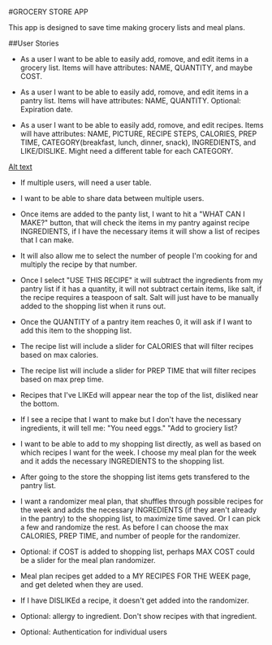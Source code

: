 #GROCERY STORE APP

This app is designed to save time making grocery lists and meal plans.


##User Stories

- As a user I want to be able to easily add, romove, and edit items in a grocery list.  Items will have attributes: NAME, QUANTITY, and maybe COST.

- As a user I want to be able to easily add, romove, and edit items in a pantry list. Items will have attributes: NAME, QUANTITY. Optional: Expiration date.

- As a user I want to be able to easily add, romove, and edit recipes. Items will have attributes: NAME, PICTURE, RECIPE STEPS, CALORIES, PREP TIME, CATEGORY(breakfast, lunch, dinner, snack), INGREDIENTS, and LIKE/DISLIKE. Might need a different table for each CATEGORY.

[Alt text]("https://drive.google.com/thumbnail?id=0B6z5p82sidMKcHBRN3V5cEFYN0k&authuser=0&v=1437599143460&sz=w1256-h582")

- If multiple users, will need a user table.

- I want to be able to share data between multiple users.

- Once items are added to the panty list, I want to hit a "WHAT CAN I MAKE?" button, that will check the items in my pantry against recipe INGREDIENTS, if I have the necessary items it will show a list of recipes that I can make.

- It will also allow me to select the number of people I'm cooking for and multiply the recipe by that number.

- Once I select "USE THIS RECIPE" it will subtract the ingredients from my pantry list if it has a quantity, it will not subtract certain items, like salt, if the recipe requires a teaspoon of salt.  Salt will just have to be manually added to the shopping list when it runs out.

- Once the QUANTITY of a pantry item reaches 0, it will ask if I want to add this item to the shopping list.

- The recipe list will include a slider for CALORIES that will filter recipes based on max calories.

- The recipe list will include a slider for PREP TIME that will filter recipes based on max prep time.

- Recipes that I've LIKEd will appear near the top of the list, disliked near the bottom.

- If I see a recipe that I want to make but I don't have the necessary ingredients, it will tell me: "You need eggs." "Add to grociery list?

- I want to be able to add to my shopping list directly, as well as based on which recipes I want for the week.  I choose my meal plan for the week and it adds the necessary INGREDIENTS to the shopping list.

- After going to the store the shopping list items gets transfered to the pantry list.

- I want a randomizer meal plan, that shuffles through possible recipes for the week and adds the necessary INGREDIENTS (if they aren't already in the pantry) to the shopping list, to maximize time saved.  Or I can pick a few and randomize the rest.  As before I can choose the max CALORIES, PREP TIME, and number of people for the randomizer.

- Optional: if COST is added to shopping list, perhaps MAX COST could be a slider for the meal plan randomizer.

- Meal plan recipes get added to a MY RECIPES FOR THE WEEK page, and get deleted when they are used.

- If I have DISLIKEd a recipe, it doesn't get added into the randomizer.

- Optional: allergy to ingredient. Don't show recipes with that ingredient.

- Optional: Authentication for individual users
